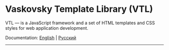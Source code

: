 # Vaskovsky Template Library (VTL)

VTL &#8212; is a JavaScript framework and a set of HTML templates and CSS styles for web application development.

Documentation:
[English](https://vaskovsky.net/vtl/) | [Русский](https://vaskovsky.ru/vtl/)
________________________________________________________________________________
